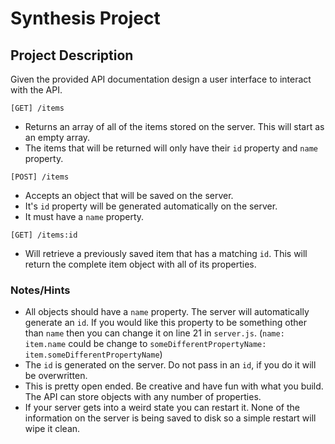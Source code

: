 # Synthesis Project

## Project Description

Given the provided API documentation design a user interface to interact with the API.

`[GET] /items`
 * Returns an array of all of the items stored on the server. This will start as an empty array.
 * The items that will be returned will only have their `id` property and `name` property.

`[POST] /items`
 * Accepts an object that will be saved on the server.
 * It's `id` property will be generated automatically on the server.
 * It must have a `name` property.

`[GET] /items:id`
 * Will retrieve a previously saved item that has a matching `id`.  This will return the complete item object with all of its properties.

### Notes/Hints
 * All objects should have a `name` property.  The server will automatically generate an `id`.  If you would like this property to be something other than `name` then you can change it on line 21 in `server.js`.  (`name: item.name` could be change to `someDifferentPropertyName: item.someDifferentPropertyName`)
 * The `id` is generated on the server.  Do not pass in an `id`, if you do it will be overwritten.
 * This is pretty open ended.  Be creative and have fun with what you build.  The API can store objects with any number of properties.
 * If your server gets into a weird state you can restart it.  None of the information on the server is being saved to disk so a simple restart will wipe it clean.
